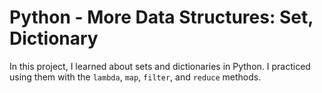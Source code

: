 # Python - More Data Structures: Set, Dictionary

In this project, I learned about sets and dictionaries in Python. I practiced using them
with the `lambda`, `map`, `filter`, and `reduce` methods.
